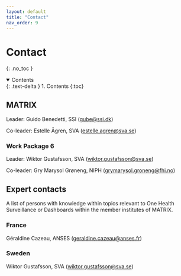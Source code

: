 ```yaml
---
layout: default
title: "Contact"
nav_order: 9
---
```


# Contact
{: .no_toc }

<details open markdown="block">
  <summary>
    Contents
  </summary>
  {: .text-delta }
1. Contents
{:toc}
</details>

## MATRIX

Leader: Guido Benedetti, SSI ([gube@ssi.dk](mailto:gube@ssi.dk))

Co-leader: Estelle Ågren, SVA ([estelle.agren@sva.se](mailto:estelle.agren@sva.se))

### Work Package 6
Leader: Wiktor Gustafsson, SVA ([wiktor.gustafsson@sva.se](mailto:wiktor.gustafsson@sva.se))

Co-leader: Gry Marysol Grøneng, NIPH ([grymarysol.groneng@fhi.no](mailto:grymarysol.groneng@fhi.no))

## Expert contacts
A list of persons with knowledge within topics relevant to One Health Surveillance or Dashboards within the member institutes of MATRIX.

### France
Géraldine Cazeau, ANSES ([geraldine.cazeau@anses.fr](mailto:geraldine.cazeau@anses.fr))

### Sweden
Wiktor Gustafsson, SVA ([wiktor.gustafsson@sva.se](mailto:wiktor.gustafsson@sva.se))
